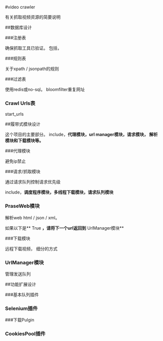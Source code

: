 #video crawler

有关抓取视频资源的简要说明

##数据库设计

###注册表

确保抓取工具已验证。
包括， 

###规则表

关于xpath / jsonpath的规则 

###过滤表

使用redis或no-sql。
bloomfilter重复网址


### Crawl Urls表

start_urls

##履带式模块设计

这个项目的主要部分。
include，**代理模块，url manager模块，请求模块，
解析模块和下载模块等。**

###代理模块

避免ip禁止

###请求/抓取模块

通过请求队列控制请求优先级

include，**调度程序模块，多线程下载模块，请求队列模块**

### PraseWeb模块

解析web html / json / xml。

如果以下是** True **，请将下一个url返回到** UrlManager模块**

###下载模块

远程下载视频，
细分的方式

### UrlManager模块

管理发送队列

##功能扩展设计

###基本队列插件

### Selenium插件

###下载Pulgin

### CookiesPool插件
